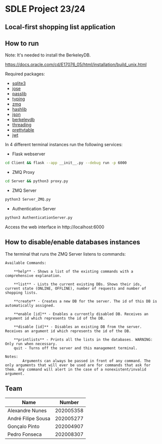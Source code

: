 # SDLE Project 23/24

## Local-first shopping list application

## How to run

Note: It's needed to install the BerkeleyDB.

https://docs.oracle.com/cd/E17076_05/html/installation/build_unix.html

Required packages:
- [sqlite3](https://docs.python.org/3/library/sqlite3.html)
- [jose](https://pypi.org/project/python-jose/)
- [passlib](https://pypi.org/project/passlib/)
- [typing](https://docs.python.org/3/library/typing.html)
- [zmq](https://zeromq.org/languages/python/)
- [hashlib](https://docs.python.org/3/library/hashlib.html)
- [json](https://docs.python.org/3/library/json.html)
- [berkeleydb](https://docs.jcea.es/berkeleydb/latest/)
- [threading](https://docs.python.org/3/library/threading.html)
- [prettytable](https://pypi.org/project/prettytable/)
- [jwt](https://pyjwt.readthedocs.io/en/stable/)

In 4 different terminal instances run the following services:

- Flask webserver

```bash
cd Client && flask --app __init__.py --debug run -p 6000
```

- ZMQ Proxy

```bash
cd Server && python3 proxy.py
```

- ZMQ Server

```bash
python3 Server_ZMQ.py
```

- Authentication Server

```bash
python3 AuthenticationServer.py
```

Access the web interface in http://localhost:6000

## How to disable/enable databases instances

The terminal that runs the ZMQ Server listens to commands:

```
Available Commands:

    **help** - Shows a list of the existing commands with a comprehensive explanation.

    **list** - Lists the current existing DBs. Shows their ids, current state (ONLINE, OFFLINE), number of requests and number of shopping lists.

    **create** - Creates a new DB for the server. The id of this DB is automatically assigned.

    **enable [id]** - Enables a currently disabled DB. Receives an argument id which represents the id of the DB.

    **disable [id]** - Disables an existing DB from the server. Receives an argument id which represents the id of the DB.

    **printlists** - Prints all the lists in the databases. WARNING: Only run when necessary.
    quit - Turns off the server and this management terminal.

Notes:
        Arguments can always be passed in front of any command. The only arguments that will ever be used are for commands that ask for them. Any command will alert in the case of a nonexistent/invalid argument.
```

## Team

| Name            | Number    |
| --------------- | --------- |
| Alexandre Nunes | 202005358 |
| André Filipe Sousa     | 202005277 |
| Gonçalo Pinto   | 202004907 |
| Pedro Fonseca   | 202008307 |
